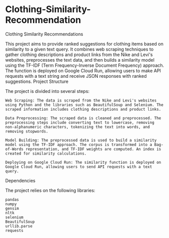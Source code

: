 # Clothing-Similarity-Recommendation

Clothing Similarity Recommendations

This project aims to provide ranked suggestions for clothing items based on similarity to a given text query. It combines web scraping techniques to gather clothing descriptions and product links from the Nike and Levi's websites, preprocesses the text data, and then builds a similarity model using the TF-IDF (Term Frequency-Inverse Document Frequency) approach. The function is deployed on Google Cloud Run, allowing users to make API requests with a text string and receive JSON responses with ranked suggestions.
Project Structure

The project is divided into several steps:

    Web Scraping: The data is scraped from the Nike and Levi's websites using Python and the libraries such as BeautifulSoup and Selenium. The scraped information includes clothing descriptions and product links.

    Data Preprocessing: The scraped data is cleaned and preprocessed. The preprocessing steps include converting text to lowercase, removing non-alphanumeric characters, tokenizing the text into words, and removing stopwords.

    Model Building: The preprocessed data is used to build a similarity model using the TF-IDF approach. The corpus is transformed into a Bag-of-Words representation, and TF-IDF weights are computed. An index is created for similarity calculations.

    Deploying on Google Cloud Run: The similarity function is deployed on Google Cloud Run, allowing users to send API requests with a text query.


Dependencies

The project relies on the following libraries:

    pandas
    numpy
    gensim
    nltk
    selenium
    BeautifulSoup
    urllib.parse
    requests

